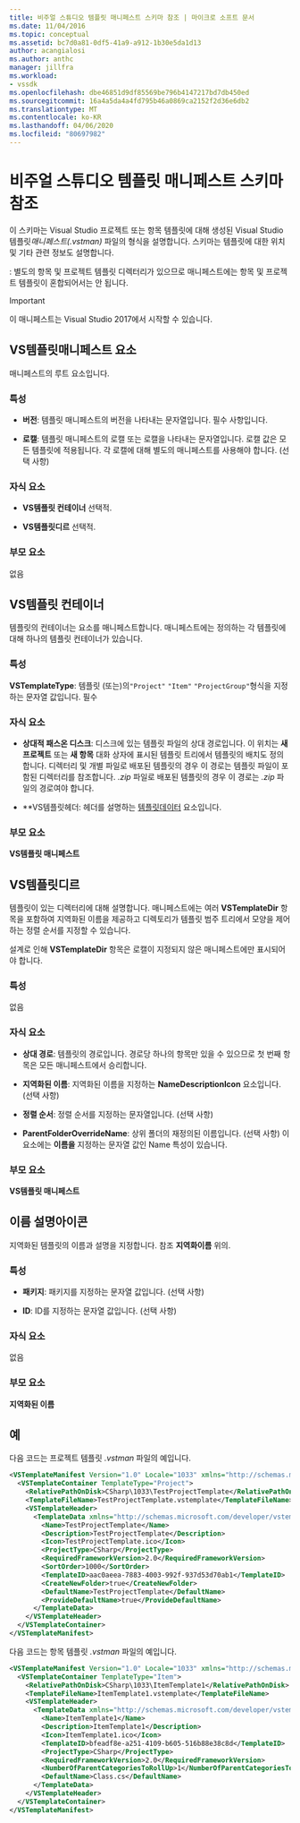 ```yaml
---
title: 비주얼 스튜디오 템플릿 매니페스트 스키마 참조 | 마이크로 소프트 문서
ms.date: 11/04/2016
ms.topic: conceptual
ms.assetid: bc7d0a81-0df5-41a9-a912-1b30e5da1d13
author: acangialosi
ms.author: anthc
manager: jillfra
ms.workload:
- vssdk
ms.openlocfilehash: dbe46851d9df85569be796b4147217bd7db450ed
ms.sourcegitcommit: 16a4a5da4a4fd795b46a0869ca2152f2d36e6db2
ms.translationtype: MT
ms.contentlocale: ko-KR
ms.lasthandoff: 04/06/2020
ms.locfileid: "80697982"
---
```

# <a name="visual-studio-template-manifest-schema-reference"></a>비주얼 스튜디오 템플릿 매니페스트 스키마 참조
이 스키마는 Visual Studio 프로젝트 또는 항목 템플릿에 대해 생성된 Visual Studio 템플릿*매니페스트(.vstman)* 파일의 형식을 설명합니다. 스키마는 템플릿에 대한 위치 및 기타 관련 정보도 설명합니다.

 : 별도의 항목 및 프로젝트 템플릿 디렉터리가 있으므로 매니페스트에는 항목 및 프로젝트 템플릿이 혼합되어서는 안 됩니다.

> [!IMPORTANT]
> 이 매니페스트는 Visual Studio 2017에서 시작할 수 있습니다.

## <a name="vstemplatemanifest-element"></a>VS템플릿매니페스트 요소
 매니페스트의 루트 요소입니다.

### <a name="attributes"></a>특성

- **버전**: 템플릿 매니페스트의 버전을 나타내는 문자열입니다. 필수 사항입니다.

- **로캘**: 템플릿 매니페스트의 로캘 또는 로캘을 나타내는 문자열입니다. 로캘 값은 모든 템플릿에 적용됩니다. 각 로캘에 대해 별도의 매니페스트를 사용해야 합니다. (선택 사항)

### <a name="child-elements"></a>자식 요소

- **VS템플릿 컨테이너** 선택적.

- **VS템플릿디르** 선택적.

### <a name="parent-element"></a>부모 요소
 없음

## <a name="vstemplatecontainer"></a>VS템플릿 컨테이너
 템플릿의 컨테이너는 요소를 매니페스트합니다. 매니페스트에는 정의하는 각 템플릿에 대해 하나의 템플릿 컨테이너가 있습니다.

### <a name="attributes"></a>특성
 **VSTemplateType**: 템플릿 (또는)의`"Project"` `"Item"` `"ProjectGroup"`형식을 지정하는 문자열 값입니다. 필수

### <a name="child-elements"></a>자식 요소

- **상대적 패스온 디스크**: 디스크에 있는 템플릿 파일의 상대 경로입니다. 이 위치는 **새 프로젝트** 또는 **새 항목** 대화 상자에 표시된 템플릿 트리에서 템플릿의 배치도 정의합니다. 디렉터리 및 개별 파일로 배포된 템플릿의 경우 이 경로는 템플릿 파일이 포함된 디렉터리를 참조합니다. *.zip* 파일로 배포된 템플릿의 경우 이 경로는 *.zip* 파일의 경로여야 합니다.

- **VS템플릿헤더: 헤더를 설명하는 [템플릿데이터](../extensibility/templatedata-element-visual-studio-templates.md) 요소입니다.

### <a name="parent-element"></a>부모 요소
 **VS템플릿 매니페스트**

## <a name="vstemplatedir"></a>VS템플릿디르
 템플릿이 있는 디렉터리에 대해 설명합니다. 매니페스트에는 여러 **VSTemplateDir** 항목을 포함하여 지역화된 이름을 제공하고 디렉토리가 템플릿 범주 트리에서 모양을 제어하는 정렬 순서를 지정할 수 있습니다.

 설계로 인해 **VSTemplateDir** 항목은 로캘이 지정되지 않은 매니페스트에만 표시되어야 합니다.

### <a name="attributes"></a>특성
 없음

### <a name="child-elements"></a>자식 요소

- **상대 경로**: 템플릿의 경로입니다. 경로당 하나의 항목만 있을 수 있으므로 첫 번째 항목은 모든 매니페스트에서 승리합니다.

- **지역화된 이름**: 지역화된 이름을 지정하는 **NameDescriptionIcon** 요소입니다. (선택 사항)

- **정렬 순서**: 정렬 순서를 지정하는 문자열입니다. (선택 사항)

- **ParentFolderOverrideName**: 상위 폴더의 재정의된 이름입니다. (선택 사항) 이 요소에는 **이름을** 지정하는 문자열 값인 Name 특성이 있습니다.

### <a name="parent-element"></a>부모 요소
 **VS템플릿 매니페스트**

## <a name="namedescriptionicon"></a>이름 설명아이콘
 지역화된 템플릿의 이름과 설명을 지정합니다. 참조 **지역화이름** 위의.

### <a name="attributes"></a>특성

- **패키지**: 패키지를 지정하는 문자열 값입니다. (선택 사항)

- **ID**: ID를 지정하는 문자열 값입니다. (선택 사항)

### <a name="child-elements"></a>자식 요소
 없음

### <a name="parent-element"></a>부모 요소
 **지역화된 이름**

## <a name="examples"></a>예
 다음 코드는 프로젝트 템플릿 *.vstman* 파일의 예입니다.

```xml
<VSTemplateManifest Version="1.0" Locale="1033" xmlns="http://schemas.microsoft.com/developer/vstemplatemanifest/2015">
  <VSTemplateContainer TemplateType="Project">
    <RelativePathOnDisk>CSharp\1033\TestProjectTemplate</RelativePathOnDisk>
    <TemplateFileName>TestProjectTemplate.vstemplate</TemplateFileName>
    <VSTemplateHeader>
      <TemplateData xmlns="http://schemas.microsoft.com/developer/vstemplate/2005">
        <Name>TestProjectTemplate</Name>
        <Description>TestProjectTemplate</Description>
        <Icon>TestProjectTemplate.ico</Icon>
        <ProjectType>CSharp</ProjectType>
        <RequiredFrameworkVersion>2.0</RequiredFrameworkVersion>
        <SortOrder>1000</SortOrder>
        <TemplateID>aac0aeea-7883-4003-992f-937d53d70ab1</TemplateID>
        <CreateNewFolder>true</CreateNewFolder>
        <DefaultName>TestProjectTemplate</DefaultName>
        <ProvideDefaultName>true</ProvideDefaultName>
      </TemplateData>
    </VSTemplateHeader>
  </VSTemplateContainer>
</VSTemplateManifest>

```

 다음 코드는 항목 템플릿 *.vstman* 파일의 예입니다.

```xml
<VSTemplateManifest Version="1.0" Locale="1033" xmlns="http://schemas.microsoft.com/developer/vstemplatemanifest/2015">
  <VSTemplateContainer TemplateType="Item">
    <RelativePathOnDisk>CSharp\1033\ItemTemplate1</RelativePathOnDisk>
    <TemplateFileName>ItemTemplate1.vstemplate</TemplateFileName>
    <VSTemplateHeader>
      <TemplateData xmlns="http://schemas.microsoft.com/developer/vstemplate/2005">
        <Name>ItemTemplate1</Name>
        <Description>ItemTemplate1</Description>
        <Icon>ItemTemplate1.ico</Icon>
        <TemplateID>bfeadf8e-a251-4109-b605-516b88e38c8d</TemplateID>
        <ProjectType>CSharp</ProjectType>
        <RequiredFrameworkVersion>2.0</RequiredFrameworkVersion>
        <NumberOfParentCategoriesToRollUp>1</NumberOfParentCategoriesToRollUp>
        <DefaultName>Class.cs</DefaultName>
      </TemplateData>
    </VSTemplateHeader>
  </VSTemplateContainer>
</VSTemplateManifest>

```
